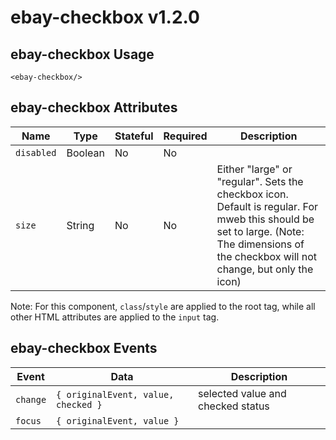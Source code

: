 # ebay-checkbox v1.2.0

## ebay-checkbox Usage

```marko
<ebay-checkbox/>
```

## ebay-checkbox Attributes

Name | Type | Stateful | Required | Description
--- | --- | --- | --- | ---
`disabled` | Boolean | No | No |
`size` | String | No | No | Either "large" or "regular". Sets the checkbox icon. Default is regular. For mweb this should be set to large. (Note: The dimensions of the checkbox will not change, but only the icon)

Note: For this component, `class`/`style` are applied to the root tag, while all other HTML attributes are applied to the `input` tag.

## ebay-checkbox Events

Event | Data | Description
--- | --- | --
`change` | `{ originalEvent, value, checked }` | selected value and checked status
`focus` | `{ originalEvent, value }` |
